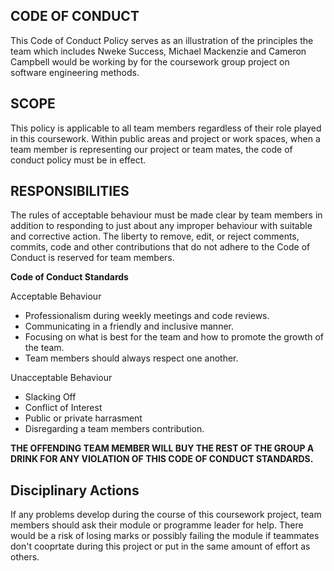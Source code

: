 **CODE OF CONDUCT**
------------------------------------------------------------------------------------------------

This Code of Conduct Policy serves as an illustration of the principles the team which includes Nweke Success, Michael Mackenzie and Cameron Campbell would be working by for the coursework group project on software engineering methods.

**SCOPE**
------------------------------------------------------------------------------------------------

This policy is applicable to all team members regardless of their role played in this coursework. Within public areas and project or work spaces, when a team member is representing our project or team mates, the code of conduct policy must be in effect.

**RESPONSIBILITIES**
------------------------------------------------------------------------------------------------

The rules of acceptable behaviour must be made clear by team members in addition to responding to just about any improper behaviour with suitable and corrective action. The liberty to remove, edit, or reject comments, commits, code and other contributions that do not adhere to the Code of Conduct is reserved for team members.

**Code of Conduct Standards**

  Acceptable Behaviour
  - Professionalism during weekly meetings and code reviews.
  - Communicating in a friendly and inclusive manner.
  - Focusing on what is best for the team and how to promote the growth of the team.
  - Team members should always respect one another.
  
  Unacceptable Behaviour
  - Slacking Off
  - Conflict of Interest
  - Public or private harrasment
  - Disregarding a team members contribution.
  
**THE OFFENDING TEAM MEMBER WILL BUY THE REST OF THE GROUP A DRINK FOR ANY VIOLATION OF THIS CODE OF CONDUCT STANDARDS.**  
  
  **Disciplinary Actions**
  ----------------------------------------------------------------------------------------------
If any problems develop during the course of this coursework project, team members should ask their module or programme leader for help. There would be a risk of losing marks or possibly failing the module if teammates don't cooprtate during this project or put in the same amount of effort as others.
